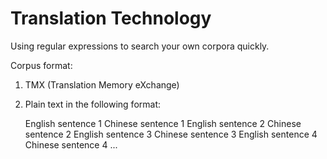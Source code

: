 # Translation Technology

Using regular expressions to search your own corpora quickly.

Corpus format:

1. TMX (Translation Memory eXchange)

2. Plain text in the following format:

   English sentence 1
   Chinese sentence 1
   English sentence 2
   Chinese sentence 2
   English sentence 3
   Chinese sentence 3
   English sentence 4
   Chinese sentence 4
   ...
